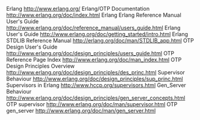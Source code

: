 Erlang http://www.erlang.org/
Erlang/OTP Documentation http://www.erlang.org/doc/index.html
Erlang Erlang Reference Manual User's Guide http://www.erlang.org/doc/reference_manual/users_guide.html
Erlang User's Guide http://www.erlang.org/doc/getting_started/intro.html
Erlang STDLIB Reference Manual http://erlang.org/doc/man/STDLIB_app.html
OTP Design User's Guide http://www.erlang.org/doc/design_principles/users_guide.html
OTP Reference Page Index http://www.erlang.org/doc/man_index.html
OTP Design Principles Overview http://www.erlang.org/doc/design_principles/des_princ.html
Supervisor Behaviour http://www.erlang.org/doc/design_principles/sup_princ.html
Supervisors in Erlang http://www.hccp.org/supervisors.html
Gen_Server Behaviour http://www.erlang.org/doc/design_principles/gen_server_concepts.html
OTP supervisor http://www.erlang.org/doc/man/supervisor.html
OTP gen_server http://www.erlang.org/doc/man/gen_server.html
